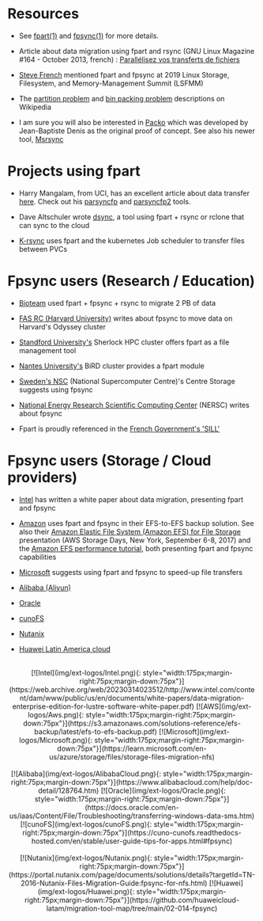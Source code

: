 # Resources

* See [fpart(1)](https://www.freebsd.org/cgi/man.cgi?query=fpart&apropos=0&sektion=0&manpath=FreeBSD+12.2-RELEASE+and+Ports&arch=default&format=html)
  and [fpsync(1)](https://www.freebsd.org/cgi/man.cgi?query=fpsync&apropos=0&sektion=0&manpath=FreeBSD+12.2-RELEASE+and+Ports&arch=default&format=html) for more details.

* Article about data migration using fpart and rsync (GNU Linux Magazine #164 - October 2013, french) :
  [Parallélisez vos transferts de fichiers](http://connect.ed-diamond.com/GNU-Linux-Magazine/GLMF-164/Parallelisez-vos-transferts-de-fichiers)

* [Steve French](https://lwn.net/Articles/789623/)
  mentioned fpart and fpsync at 2019 Linux Storage, Filesystem, and Memory-Management Summit (LSFMM)

* The [partition problem](http://en.wikipedia.org/wiki/Partition_problem) and
  [bin packing problem](http://en.wikipedia.org/wiki/Bin_packing_problem)
  descriptions on Wikipedia

* I am sure you will also be interested in [Packo](https://github.com/jbd/packo)
  which was developed by Jean-Baptiste Denis as the original proof of concept.
  See also his newer tool, [Msrsync](https://github.com/jbd/msrsync)

# Projects using fpart

* Harry Mangalam, from UCI, has an excellent article about data transfer
  [here](http://moo.nac.uci.edu/~hjm/HOWTO_move_data.html). Check out his
  [parsyncfp](https://github.com/hjmangalam/parsyncfp) and
  [parsyncfp2](https://github.com/hjmangalam/parsyncfp2) tools.

* Dave Altschuler wrote [dsync](https://github.com/daltschu11/dsync), a tool
  using fpart + rsync or rclone that can sync to the cloud

* [K-rsync](https://doughgle.github.io/k-rsync/) uses fpart and the kubernetes
  Job scheduler to transfer files between PVCs

# Fpsync users (Research / Education)

* [Bioteam](https://www.slideshare.net/chrisdag/practical-petabyte-pushing)
  used fpart + fpsync + rsync to migrate 2 PB of data

* [FAS RC (Harvard University)](https://www.rc.fas.harvard.edu/resources/documentation/transferring-data-on-the-cluster/#fpsync)
   writes about fpsync to move data on Harvard's Odyssey cluster

* [Standford University's](https://www.sherlock.stanford.edu/docs/software/list/)
  Sherlock HPC cluster offers fpart as a file management tool

* [Nantes University's](https://bird2cluster.univ-nantes.fr/news/rappel_transfert_02/)
  BiRD cluster provides a fpart module

* [Sweden's NSC](https://www.nsc.liu.se/support/storage/snic-centrestorage/moving-data/)
  (National Supercomputer Centre)'s Centre Storage suggests using fpsync

* [National Energy Research Scientific Computing Center](https://www.spectrumscaleug.org/wp-content/uploads/2019/10/HPCXXL19-NERSC-Site-update.pdf)
  (NERSC) writes about fpsync

* Fpart is proudly referenced in the [French Government's 'SILL'](https://sill.etalab.gouv.fr/software?name=fpart)

# Fpsync users (Storage / Cloud providers)

* [Intel](https://web.archive.org/web/20230314023512/http://www.intel.com/content/dam/www/public/us/en/documents/white-papers/data-migration-enterprise-edition-for-lustre-software-white-paper.pdf)
  has written a white paper about data migration, presenting fpart and fpsync

* [Amazon](https://s3.amazonaws.com/solutions-reference/efs-backup/latest/efs-to-efs-backup.pdf)
  uses fpart and fpsync in their EFS-to-EFS backup solution. See also their
  [Amazon Elastic File System (Amazon EFS) for File Storage](https://www.slideshare.net/AmazonWebServices/amazon-elastic-file-system-amazon-efs-for-file-storage) presentation
  (AWS Storage Days, New York, September 6-8, 2017) and the
  [Amazon EFS performance tutorial](https://github.com/aws-samples/amazon-efs-tutorial/tree/master/performance),
  both presenting fpart and fpsync capabilities

* [Microsoft](https://learn.microsoft.com/en-us/azure/storage/files/storage-files-migration-nfs)
  suggests using fpart and fpsync to speed-up file transfers

* [Alibaba (Aliyun)](https://www.alibabacloud.com/help/doc-detail/128764.htm)

* [Oracle](https://docs.oracle.com/en-us/iaas/Content/File/Troubleshooting/transferring-windows-data-sms.htm)

* [cunoFS](https://cuno-cunofs.readthedocs-hosted.com/en/stable/user-guide-tips-for-apps.html#fpsync)

* [Nutanix](https://portal.nutanix.com/page/documents/solutions/details?targetId=TN-2016-Nutanix-Files-Migration-Guide:fpsync-for-nfs.html)

* [Huawei Latin America cloud](https://github.com/huaweicloud-latam/migration-tool-map/tree/main/02-014-fpsync)

<br>
<center>
[![Intel](img/ext-logos/Intel.png){: style="width:175px;margin-right:75px;margin-down:75px"}](https://web.archive.org/web/20230314023512/http://www.intel.com/content/dam/www/public/us/en/documents/white-papers/data-migration-enterprise-edition-for-lustre-software-white-paper.pdf)
[![AWS](img/ext-logos/Aws.png){: style="width:175px;margin-right:75px;margin-down:75px"}](https://s3.amazonaws.com/solutions-reference/efs-backup/latest/efs-to-efs-backup.pdf)
[![Microsoft](img/ext-logos/Microsoft.png){: style="width:175px;margin-right:75px;margin-down:75px"}](https://learn.microsoft.com/en-us/azure/storage/files/storage-files-migration-nfs)
</center>
<br>
<center>
[![Alibaba](img/ext-logos/AlibabaCloud.png){: style="width:175px;margin-right:75px;margin-down:75px"}](https://www.alibabacloud.com/help/doc-detail/128764.htm)
[![Oracle](img/ext-logos/Oracle.png){: style="width:175px;margin-right:75px;margin-down:75px"}](https://docs.oracle.com/en-us/iaas/Content/File/Troubleshooting/transferring-windows-data-sms.htm)
[![cunoFS](img/ext-logos/cunoFS.png){: style="width:175px;margin-right:75px;margin-down:75px"}](https://cuno-cunofs.readthedocs-hosted.com/en/stable/user-guide-tips-for-apps.html#fpsync)
</center>
<br>
<center>
[![Nutanix](img/ext-logos/Nutanix.png){: style="width:175px;margin-right:75px;margin-down:75px"}](https://portal.nutanix.com/page/documents/solutions/details?targetId=TN-2016-Nutanix-Files-Migration-Guide:fpsync-for-nfs.html)
[![Huawei](img/ext-logos/Huawei.png){: style="width:175px;margin-right:75px;margin-down:75px"}](https://github.com/huaweicloud-latam/migration-tool-map/tree/main/02-014-fpsync)
</center>
